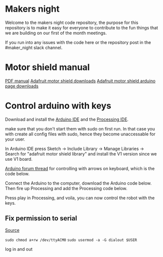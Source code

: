 # Makers night

Welcome to the makers night code repository, the purpose for this repository is to make it easy for everyone to contribute to the fun things that 
we are building on our first of the month meetings.

If you run into any issues with the code here or the repository post in the #maker_night slack channel. 


# Motor shield manual
[PDF manual](https://cdn-learn.adafruit.com/downloads/pdf/adafruit-motor-shield.pdf)
[Adafruit motor shield downloads](https://learn.adafruit.com/adafruit-motor-shield/downloads)
[Adafruit motor shield arduino page downloads](https://www.arduino.cc/reference/en/libraries/adafruit-motor-shield-library/)

# Control arduino with keys
Download and install the [Arduino IDE](https://www.arduino.cc/en/software) and the [Processing IDE](https://processing.org/).

make sure that you don't start them with sudo on first run. In that case you with create all config files with sudo, hence they become unaccessable for your user. 

In Arduino IDE press Sketch -> Include Library -> Manage Libraries -> Search for "adafruit motor shield library" and install the V1 version since we use V1 board. 

[Arduino forum thread](https://forum.arduino.cc/t/how-to-use-arrow-keys/399707/7) for controlling with arrows on keyboard, which is the code below. 

Connect the Arduino to the computer, download the Arduino code below. Then fire up Processing and add the Processing code below. 

Press play in Processing, and voila, you can now control the robot with the keys. 

## Fix permission to serial
[Source](https://forum.arduino.cc/t/permission-denied-on-dev-ttyacm0/475568/14)

`sudo chmod a+rw /dev/ttyACM0`
`sudo usermod -a -G dialout $USER`

log in and out
